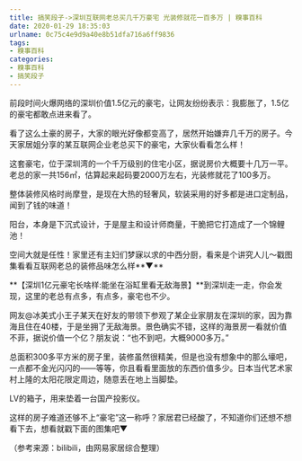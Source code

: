 ```yaml
---
title: 搞笑段子->深圳互联网老总买几千万豪宅 光装修就花一百多万 | 糗事百科
date: 2020-01-29 18:35:03
urlname: 0c75c4e9d9a40e8b51dfa716a6ff9836
tags: 
- 糗事百科
categories:
- 糗事百科
- 搞笑段子
---
```

前段时间火爆网络的深圳价值1.5亿元的豪宅，让网友纷纷表示：我膨胀了，1.5亿的豪宅都敢点进来看了。

看了这么土豪的房子，大家的眼光好像都变高了，居然开始嫌弃几千万的房子。今天家居姐分享的某互联网企业老总买下的豪宅，大家伙看看怎么样！

这套豪宅，位于深圳湾的一个千万级别的住宅小区，据说房价大概要十几万一平。老总的家一共156㎡，估算起来起码要2000万左右，光装修就花了100多万。

整体装修风格时尚摩登，是现在大热的轻奢风，软装采用的好多都是进口定制品，闻到了钱的味道！

阳台，本身是下沉式设计，于是屋主和设计师商量，干脆把它打造成了一个锦鲤池！

空间大就是任性！家里还有主妇们梦寐以求的中西分厨，看来是个讲究人儿～戳图集看看互联网老总的装修品味怎么样**▼**

**【深圳1亿元豪宅长啥样:能坐在浴缸里看无敌海景】**到深圳走一走，你会发现，这里的老总有点多，有点多，豪宅也不少。

网友@冰美式小王子某天在好友的带领下参观了某企业家朋友在深圳的家，因为靠海且住在40楼，于是坐拥了无敌海景。景色确实不错，这样的海景房一看就价值不菲，据说价值一个亿？朋友说：“也不到吧，大概9000多万。”

总面积300多平方米的房子里，装修虽然很精美，但是也没有想象中的那么壕吧，一点都不金光闪闪的——等等，你且看看里面放的东西价值多少。日本当代艺术家村上隆的太阳花限定周边，随意丢在地上当脚垫。

LV的箱子，用来垫着一台国产投影仪。

这样的房子难道还够不上“豪宅”这一称呼？家居君已经酸了，不知道你们还想不想看下去，想看就戳下面的图集吧▼

（参考来源：bilibili，由网易家居综合整理）


